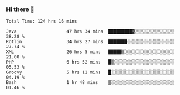 ### Hi there 👋

<!--START_SECTION:waka-->

```text
Total Time: 124 hrs 16 mins

Java                   47 hrs 34 mins  █████████▓░░░░░░░░░░░░░░░   38.28 %
Kotlin                 34 hrs 27 mins  ███████░░░░░░░░░░░░░░░░░░   27.74 %
XML                    26 hrs 5 mins   █████▒░░░░░░░░░░░░░░░░░░░   21.00 %
PHP                    6 hrs 52 mins   █▒░░░░░░░░░░░░░░░░░░░░░░░   05.53 %
Groovy                 5 hrs 12 mins   █░░░░░░░░░░░░░░░░░░░░░░░░   04.19 %
Bash                   1 hr 48 mins    ▒░░░░░░░░░░░░░░░░░░░░░░░░   01.46 %
```

<!--END_SECTION:waka-->

<!--
**AndroidLion48/AndroidLion48** is a ✨ _special_ ✨ repository because its `README.md` (this file) appears on your GitHub profile.

Here are some ideas to get you started:

- 🔭 I’m currently working on becoming a full time professional software developer for Android Mobile Applications
- 🌱 I’m currently learning Kotlin, Jetpack Compose, and Android Studio.
- 👯 I’m looking to collaborate on Mobile Applications
- 🤔 I’m looking for help with career advancement.
- 💬 Ask me about my journey in entering the Software Development Industry
- 📫 How to reach me: Here
- 😄 Pronouns: Him
- ⚡ Fun fact: Something
-->
